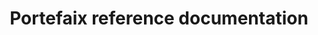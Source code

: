 ---
type: docs
title: "Portefaix reference documentation"
linkTitle: "Reference"
description: "Detailed reference documentation on various Portefaix components"
weight: 100
---